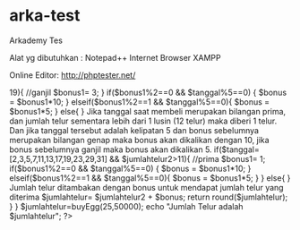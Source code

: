 # arka-test
Arkademy Tes

Alat yg dibutuhkan :
Notepad++
Internet Browser
XAMPP

Online Editor:
http://phptester.net/

<?php
	
membuat fungsi/method buyEgg disertai parameter pada method yaitu tanggal dan uang yang dimiliki
	
	function buyEgg($tanggal, $uang){
		
		
perhitungan jumlah telur sementara ketika dibagi dengan harga normal telur yaitu 2000. 
	
		$jumlahtelur = $uang/2000;
		$jumlahtelur2 = $jumlahtelur;
		
		
Jika tanggal yang diinput kurang dari 32 yaitu 0-31, jika tanggal ganjil dan jumlah telur sementara yang dibeli adalah 1 kodi (20 telur) maka akan di beri bonus 3 butir telur. Dan jika tanggal tersebut adalah kelipatan 5 dan bonus sebelumnya merupakan bilangan genap maka bonus akan dikalikan dengan 10, jika bonus sebelumnya ganjil maka bonus akan dikalikan 5.
	
		while($tanggal<32) {
			if($tanggal%2==1 && $jumlahtelur2>19){ //ganjil
				$bonus1= 3;
			}
				if($bonus1%2==0 && $tanggal%5==0) {
					$bonus = $bonus1*10;
				}
				elseif($bonus1%2==1 && $tanggal%5==0){
					$bonus = $bonus1*5;
				}
			else{
			}
			
			
Jika tanggal saat membeli merupakan bilangan prima, dan jumlah telur sementara lebih dari 1 lusin (12 telur) maka diberi 1 telur. Dan jika tanggal tersebut adalah kelipatan 5 dan bonus sebelumnya merupakan bilangan genap maka bonus akan dikalikan dengan 10, jika bonus sebelumnya ganjil maka bonus akan dikalikan 5. 
			if($tanggal=[2,3,5,7,11,13,17,19,23,29,31] && $jumlahtelur2>11){ //prima
				$bonus1= 1;
				if($bonus1%2==0 && $tanggal%5==0) {
					$bonus = $bonus1*10;
				}
				elseif($bonus1%2==1 && $tanggal%5==0){
					$bonus = $bonus1*5;
				}
			}
			else{
			}
			
			
	Jumlah telur ditambakan dengan bonus untuk mendapat jumlah telur yang diterima
	
		$jumlahtelur= $jumlahtelur2 + $bonus;
		return round($jumlahtelur);
		}
	}
	
	$jumlahtelur=buyEgg(25,50000);
	echo "Jumlah Telur adalah $jumlahtelur";

?>
